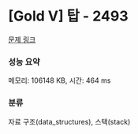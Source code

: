 # [Gold V] 탑 - 2493 

[문제 링크](https://www.acmicpc.net/problem/2493) 

### 성능 요약

메모리: 106148 KB, 시간: 464 ms

### 분류

자료 구조(data_structures), 스택(stack)

